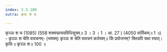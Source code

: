 ```yaml
---
index: 3.3.100
sutra: कृञः श च

---
```

कृञ्ञः श च (1085) (558 शक्यप्प्रत्ययविधिसूत्रम्॥ 3 । 3 । 1 । आ. 27 ) (4050 वार्तिकम्॥ 1 ॥) - कृञ्ञः श चेति वावचनम्- (भाष्यम्) कृञ्ञः श चेति वावचनं कर्तव्यम्॥ किं प्रयोजनम्? क्तिन्नपि यथा स्यात्। कृतिः॥ कृञ्ञः श॥ 100 ॥